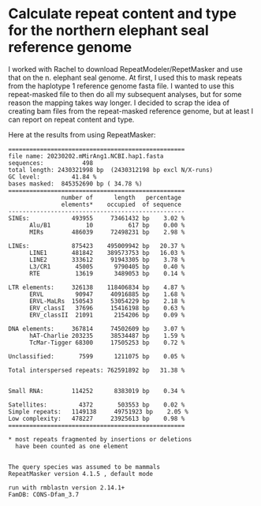 # Calculate repeat content and type for the northern elephant seal reference genome
I worked with Rachel to download RepeatModeler/RepetMasker and use that on the n. elephant seal genome. At first, I used this to mask repeats from the haplotype 1 reference genome fasta file. I wanted to use this repeat-masked file to then do all my subsequent analyses, but for some reason the mapping takes way longer. I decided to scrap the idea of creating bam files from the repeat-masked reference genome, but at least I can report on repeat content and type. 

Here at the results from using RepeatMasker: 

    ==================================================
    file name: 20230202.mMirAng1.NCBI.hap1.fasta
    sequences:           498
    total length: 2430321998 bp  (2430312198 bp excl N/X-runs)
    GC level:         41.84 %
    bases masked:  845352690 bp ( 34.78 %)
    ==================================================
                   number of      length   percentage
                   elements*    occupied  of sequence
    --------------------------------------------------
    SINEs:            493955     73461432 bp    3.02 %
          Alu/B1          10          617 bp    0.00 %
          MIRs        486039     72498231 bp    2.98 %
    
    LINEs:            875423    495009942 bp   20.37 %
          LINE1       481842    389573753 bp   16.03 %
          LINE2       333612     91943305 bp    3.78 %
          L3/CR1       45005      9790405 bp    0.40 %
          RTE          13619      3489053 bp    0.14 %
    
    LTR elements:     326138    118406834 bp    4.87 %
          ERVL         90947     40916885 bp    1.68 %
          ERVL-MaLRs  150543     53054229 bp    2.18 %
          ERV_classI   37696     15416198 bp    0.63 %
          ERV_classII  21091      2154206 bp    0.09 %
    
    DNA elements:     367814     74502609 bp    3.07 %
          hAT-Charlie 203235     38534487 bp    1.59 %
          TcMar-Tigger 68300     17505253 bp    0.72 %
    
    Unclassified:       7599      1211075 bp    0.05 %
    
    Total interspersed repeats: 762591892 bp   31.38 %
    
    
    Small RNA:        114252      8383019 bp    0.34 %
    
    Satellites:         4372       503553 bp    0.02 %
    Simple repeats:   1149138     49751923 bp    2.05 %
    Low complexity:   478227     23925613 bp    0.98 %
    ==================================================
    
    * most repeats fragmented by insertions or deletions
      have been counted as one element
                                                          
    
    The query species was assumed to be mammals       
    RepeatMasker version 4.1.5 , default mode
                                            
    run with rmblastn version 2.14.1+
    FamDB: CONS-Dfam_3.7
